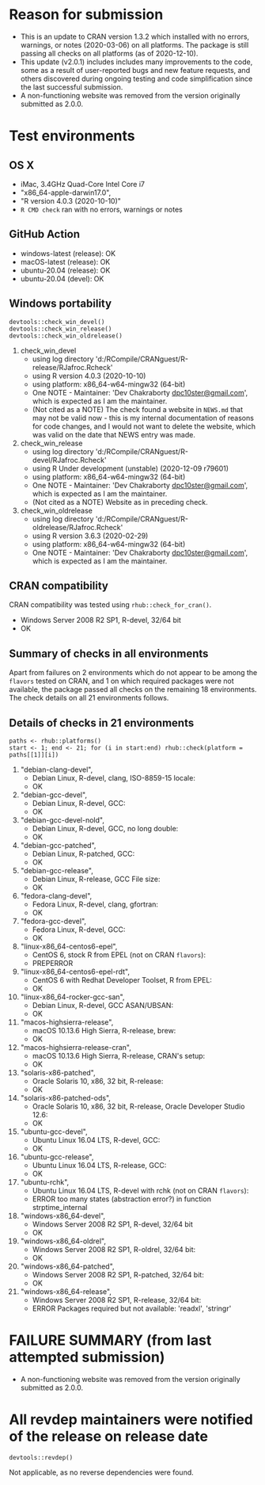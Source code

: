 # Reason for submission
* This is an update to CRAN version 1.3.2 which installed with no errors, warnings, or notes (2020-03-06) on all platforms. The package is still passing all checks on all platforms (as of 2020-12-10).
* This update (v2.0.1) includes includes many improvements to the code, some as a result of user-reported bugs and new feature requests, and others discovered during ongoing testing and code simplification since the last successful submission.
* A non-functioning website was removed from the version originally submitted as 2.0.0.

# Test environments

## OS X
* iMac, 3.4GHz Quad-Core Intel Core i7
* "x86_64-apple-darwin17.0", 
* "R version 4.0.3 (2020-10-10)" 
* `R CMD check` ran with no errors, warnings or notes

## GitHub Action
* windows-latest (release): OK 
* macOS-latest (release):  OK
* ubuntu-20.04 (release): OK
* ubuntu-20.04 (devel): OK

## Windows portability
```
devtools::check_win_devel()
devtools::check_win_release()
devtools::check_win_oldrelease()
```
1. check_win_devel 
    + using log directory 'd:/RCompile/CRANguest/R-release/RJafroc.Rcheck'
    + using R version 4.0.3 (2020-10-10)
    + using platform: x86_64-w64-mingw32 (64-bit)
    + One NOTE - Maintainer: 'Dev Chakraborty <dpc10ster@gmail.com>', which is expected as I am the maintainer.
    + (Not cited as a NOTE) The check found a website in `NEWS.md` that may not be valid now - this is my internal documentation of reasons for code changes, and I would not want to delete the website, which was valid on the date that NEWS entry was made. 
1. check_win_release
    + using log directory 'd:/RCompile/CRANguest/R-devel/RJafroc.Rcheck'
    + using R Under development (unstable) (2020-12-09 r79601)
    + using platform: x86_64-w64-mingw32 (64-bit)
    + One NOTE - Maintainer: 'Dev Chakraborty <dpc10ster@gmail.com>', which is expected as I am the maintainer.
    + (Not cited as a NOTE) Website as in preceding check. 
1. check_win_oldrelease
    + using log directory 'd:/RCompile/CRANguest/R-oldrelease/RJafroc.Rcheck'
    + using R version 3.6.3 (2020-02-29)
    + using platform: x86_64-w64-mingw32 (64-bit)
    + One NOTE - Maintainer: 'Dev Chakraborty <dpc10ster@gmail.com>', which is expected as I am the maintainer.

## CRAN compatibility
CRAN compatibility was tested using `rhub::check_for_cran()`.

* Windows Server 2008 R2 SP1, R-devel, 32/64 bit
* OK

## Summary of checks in all environments
Apart from failures on 2 environments which do not appear to be among the `flavors` tested on CRAN, and 1 on which required packages were not available, the package passed all checks on the remaining 18 environments. The check details on all 21 environments follows. 

## Details of checks in 21 environments
```
paths <- rhub::platforms()
start <- 1; end <- 21; for (i in start:end) rhub::check(platform = paths[[1]][i]) 
```

1. "debian-clang-devel", 
    + Debian Linux, R-devel, clang, ISO-8859-15 locale: 
    + OK
1. "debian-gcc-devel", 
    + Debian Linux, R-devel, GCC: 
    + OK
1. "debian-gcc-devel-nold", 
    + Debian Linux, R-devel, GCC, no long double:     
    + OK
1. "debian-gcc-patched", 
    + Debian Linux, R-patched, GCC:        
    + OK
1. "debian-gcc-release", 
    + Debian Linux, R-release, GCC File size: 
    + OK
1. "fedora-clang-devel", 
    + Fedora Linux, R-devel, clang, gfortran:
    + OK
1. "fedora-gcc-devel", 
    + Fedora Linux, R-devel, GCC: 
    + OK
1. "linux-x86_64-centos6-epel", 
    + CentOS 6, stock R from EPEL (not on CRAN `flavors`): 
    + PREPERROR   
1. "linux-x86_64-centos6-epel-rdt", 
    + CentOS 6 with Redhat Developer Toolset, R from EPEL: 
    + OK
1. "linux-x86_64-rocker-gcc-san", 
    + Debian Linux, R-devel, GCC ASAN/UBSAN:
    + OK
1. "macos-highsierra-release", 
    + macOS 10.13.6 High Sierra, R-release, brew:   
    + OK
1. "macos-highsierra-release-cran", 
    + macOS 10.13.6 High Sierra, R-release, CRAN's setup: 
    + OK
1. "solaris-x86-patched", 
    + Oracle Solaris 10, x86, 32 bit, R-release:        
    + OK
1. "solaris-x86-patched-ods", 
    + Oracle Solaris 10, x86, 32 bit, R-release, Oracle Developer Studio 12.6:  
    + OK
1. "ubuntu-gcc-devel", 
    + Ubuntu Linux 16.04 LTS, R-devel, GCC:     
    + OK
1. "ubuntu-gcc-release", 
    + Ubuntu Linux 16.04 LTS, R-release, GCC: 
    + OK
1. "ubuntu-rchk", 
    + Ubuntu Linux 16.04 LTS, R-devel with rchk  (not on CRAN `flavors`): 
    + ERROR too many states (abstraction error?) in function strptime_internal
1. "windows-x86_64-devel", 
    + Windows Server 2008 R2 SP1, R-devel, 32/64 bit 
    + OK
1. "windows-x86_64-oldrel", 
    + Windows Server 2008 R2 SP1, R-oldrel, 32/64 bit:    
    + OK
1. "windows-x86_64-patched", 
    + Windows Server 2008 R2 SP1, R-patched, 32/64 bit: 
    + OK
1. "windows-x86_64-release", 
    + Windows Server 2008 R2 SP1, R-release, 32/64 bit: 
    + ERROR Packages required but not available: 'readxl', 'stringr'


# FAILURE SUMMARY (from last attempted submission)
* A non-functioning website was removed from the version originally submitted as 2.0.0.


# All revdep maintainers were notified of the release on release date
```
devtools::revdep()
```
Not applicable, as no reverse dependencies were found.

